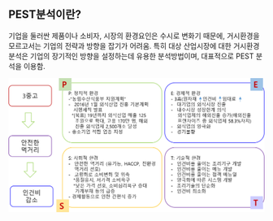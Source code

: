 ## PEST분석이란?

기업을 둘러싼 제품이나 소비자, 시장의 환경요인은 수시로 변화기 때문에, 거시환경을 모르고서는 기업의 전략과 방향을 잡기가 어려움. 특히 대상 산업시장에 대한 거시환경 분석은 기업의 장기적인 방향을 설정하는데 유용한 분석방법이며, 대표적으로 PEST 분석을 이용함.

![PEST 분석의 구조도](images/Q9_2_1.png)
